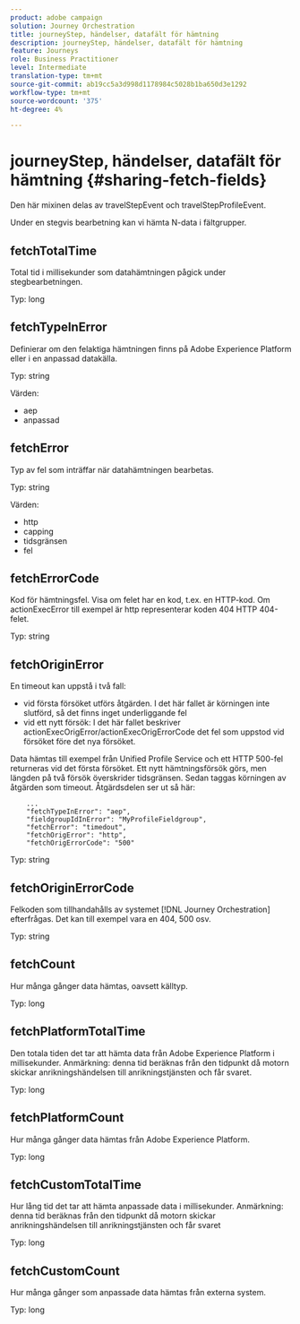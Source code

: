 ```yaml
---
product: adobe campaign
solution: Journey Orchestration
title: journeyStep, händelser, datafält för hämtning
description: journeyStep, händelser, datafält för hämtning
feature: Journeys
role: Business Practitioner
level: Intermediate
translation-type: tm+mt
source-git-commit: ab19cc5a3d998d1178984c5028b1ba650d3e1292
workflow-type: tm+mt
source-wordcount: '375'
ht-degree: 4%

---
```



# journeyStep, händelser, datafält för hämtning {#sharing-fetch-fields}

Den här mixinen delas av travelStepEvent och travelStepProfileEvent.

Under en stegvis bearbetning kan vi hämta N-data i fältgrupper.

## fetchTotalTime

Total tid i millisekunder som datahämtningen pågick under stegbearbetningen.

Typ: long

## fetchTypeInError

Definierar om den felaktiga hämtningen finns på Adobe Experience Platform eller i en anpassad datakälla.

Typ: string

Värden:
* aep
* anpassad

## fetchError

Typ av fel som inträffar när datahämtningen bearbetas.

Typ: string

Värden:
* http
* capping
* tidsgränsen
* fel

## fetchErrorCode

Kod för hämtningsfel. Visa om felet har en kod, t.ex. en HTTP-kod. Om actionExecError till exempel är http representerar koden 404 HTTP 404-felet.

Typ: string

## fetchOriginError

En timeout kan uppstå i två fall:

* vid första försöket utförs åtgärden. I det här fallet är körningen inte slutförd, så det finns inget underliggande fel
* vid ett nytt försök: I det här fallet beskriver actionExecOrigError/actionExecOrigErrorCode det fel som uppstod vid försöket före det nya försöket.

Data hämtas till exempel från Unified Profile Service och ett HTTP 500-fel returneras vid det första försöket. Ett nytt hämtningsförsök görs, men längden på två försök överskrider tidsgränsen. Sedan taggas körningen av åtgärden som timeout. Åtgärdsdelen ser ut så här:

```
    ...
    "fetchTypeInError": "aep",
    "fieldgroupIdInError": "MyProfileFieldgroup",
    "fetchError": "timedout",
    "fetchOrigError": "http",
    "fetchOrigErrorCode": "500"
```

Typ: string

## fetchOriginErrorCode

Felkoden som tillhandahålls av systemet [!DNL Journey Orchestration] efterfrågas. Det kan till exempel vara en 404, 500 osv.

Typ: string

## fetchCount

Hur många gånger data hämtas, oavsett källtyp.

Typ: long

## fetchPlatformTotalTime

Den totala tiden det tar att hämta data från Adobe Experience Platform i millisekunder. Anmärkning: denna tid beräknas från den tidpunkt då motorn skickar anrikningshändelsen till anrikningstjänsten och får svaret.

Typ: long

## fetchPlatformCount

Hur många gånger data hämtas från Adobe Experience Platform.

Typ: long

## fetchCustomTotalTime

Hur lång tid det tar att hämta anpassade data i millisekunder. Anmärkning: denna tid beräknas från den tidpunkt då motorn skickar anrikningshändelsen till anrikningstjänsten och får svaret

Typ: long

## fetchCustomCount

Hur många gånger som anpassade data hämtas från externa system.

Typ: long
